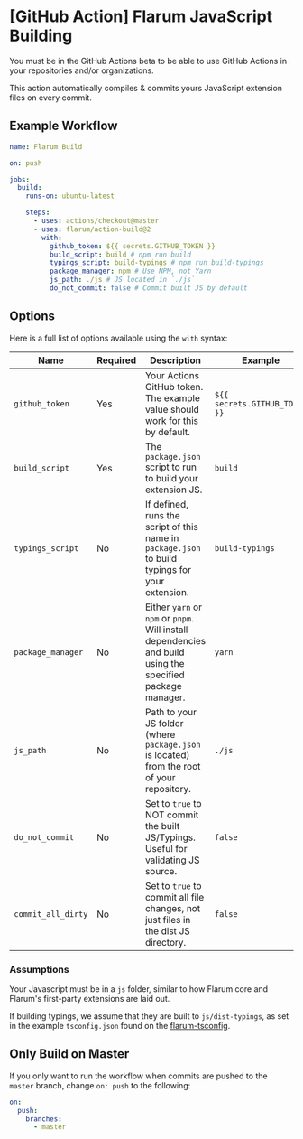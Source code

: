 # [GitHub Action] Flarum JavaScript Building

You must be in the GitHub Actions beta to be able to use GitHub Actions in your repositories and/or organizations.

This action automatically compiles & commits yours JavaScript extension files on every commit.

## Example Workflow

```yml
name: Flarum Build

on: push

jobs:
  build:
    runs-on: ubuntu-latest

    steps:
      - uses: actions/checkout@master
      - uses: flarum/action-build@2
        with:
          github_token: ${{ secrets.GITHUB_TOKEN }}
          build_script: build # npm run build
          typings_script: build-typings # npm run build-typings
          package_manager: npm # Use NPM, not Yarn
          js_path: ./js # JS located in `./js`
          do_not_commit: false # Commit built JS by default
```

## Options

Here is a full list of options available using the `with` syntax:

| Name              | Required | Description                                                                                      | Example                       | Default |
| ----------------- | -------- | ------------------------------------------------------------------------------------------------ | ----------------------------- | ------- |
| `github_token`    | Yes      | Your Actions GitHub token. The example value should work for this by default.                    | `${{ secrets.GITHUB_TOKEN }}` | None    |
| `build_script`    | Yes      | The `package.json` script to run to build your extension JS.                                     | `build`                       | `build` |
| `typings_script`  | No       | If defined, runs the script of this name in `package.json` to build typings for your extension.  | `build-typings`               | Unset   |
| `package_manager` | No       | Either `yarn` or `npm` or `pnpm`. Will install dependencies and build using the specified package manager. | `yarn`                        | `npm`   |
| `js_path`         | No       | Path to your JS folder (where `package.json` is located) from the root of your repository.       | `./js`                        | `./js`  |
| `do_not_commit`   | No       | Set to `true` to NOT commit the built JS/Typings. Useful for validating JS source.               | `false`                       | `false` |
| `commit_all_dirty`| No       | Set to `true` to commit all file changes, not just files in the dist JS directory.               | `false`                       | `false` |

### Assumptions

Your Javascript must be in a `js` folder, similar to how Flarum core and Flarum's first-party extensions are laid out.

If building typings, we assume that they are built to `js/dist-typings`, as set in the example `tsconfig.json` found on the [flarum-tsconfig](https://github.com/flarum/flarum-tsconfig).

## Only Build on Master

If you only want to run the workflow when commits are pushed to the `master` branch, change `on: push` to the following:

```yml
on:
  push:
    branches:
      - master
```
